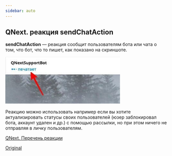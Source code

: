```yaml
---
sidebar: auto
---
```


## QNext. реакция sendChatAction

**sendChatAction** — реакция сообщит пользователям бота или чата о том, что бот, что то пишет, как показано на скриншоте.

![](./1.png)

Реакцию можно использовать например если вы хотите актуализировать статусы своих пользователей (юзер заблокировал бота, аккаунт удален и др.) с помощью рассылки, но при этом ничего не отправляя в личку пользователям.



[QNext. Перечень реакции](/docs-test/ph/reactions)





[Original](https://telegra.ph/QNext-admin-reaction-sendChatAction-05-09)